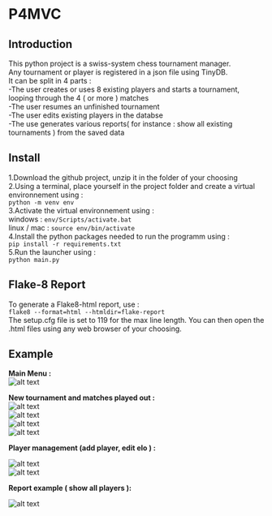 
# P4MVC

## Introduction

This python project is a swiss-system chess tournament manager.  
Any tournament or player is registered in a json file using TinyDB.  
It can be split in 4 parts :  
-The user creates or uses 8 existing players and starts a tournament, looping through the 4 ( or more ) matches  
-The user resumes an unfinished tournament  
-The user edits existing players in the databse  
-The use generates various reports( for instance : show all existing tournaments ) from the saved data  

## Install
1.Download the github project, unzip it in the folder of your choosing  
2.Using a terminal, place yourself in the project folder and create a virtual environnement using :  
`python -m venv env`  
3.Activate the virtual environnement using :  
windows : `env/Scripts/activate.bat`  
linux / mac : `source env/bin/activate`  
4.Install the python packages needed to run the programm using :  
`pip install -r requirements.txt`  
5.Run the launcher using :  
`python main.py`  

## Flake-8 Report
To generate a Flake8-html report, use :  
`flake8 --format=html --htmldir=flake-report`  
The setup.cfg file is set to 119 for the max line length.
You can then open the .html files using any web browser of your choosing.  

## Example
**Main Menu :**  
![alt text](P4examples/Capture.PNG)  

**New tournament and matches played out :**  
![alt text](P4examples/Capture2.PNG)  
![alt text](P4examples/Capture3.PNG)  
![alt text](P4examples/Capture4.PNG)  
![alt text](P4examples/Capture5.PNG)  

**Player management (add player, edit elo ) :**  

![alt text](P4examples/Capture6.PNG)  
![alt text](P4examples/Capture8.PNG)  

**Report example ( show all players ):**  

![alt text](P4examples/Capture9.PNG)  







